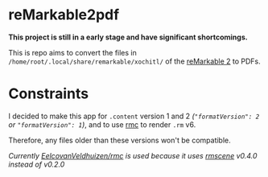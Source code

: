 reMarkable2pdf
===

__**This project is still in a early stage and have significant shortcomings.**__

This is repo aims to convert the files in `/home/root/.local/share/remarkable/xochitl/` of
the [reMarkable 2](https://remarkable.com/) to PDFs.

# Constraints

I decided to make this app for `.content` version 1 and 2
_(`"formatVersion": 2` or `"formatVersion": 1`)_, and
to use [rmc](https://github.com/ricklupton/rmc) to render `.rm` v6.

Therefore, any files older than these versions won't be compatible.

_Currently [EelcovanVeldhuizen/rmc](https://github.com/EelcovanVeldhuizen/rmc@7cb02ef) is used because it
uses [rmscene](https://github.com/ricklupton/rmscene) v0.4.0 instead of v0.2.0_